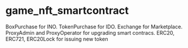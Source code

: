 # game_nft_smartcontract
BoxPurchase for INO.
TokenPurchase for IDO.
Exchange for Marketplace.
ProxyAdmin and ProxyOperator for upgrading smart contracs.
ERC20, ERC721, ERC20Lock for issuing new token
